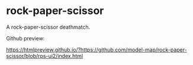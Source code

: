 # rock-paper-scissor
A rock-paper-scissor deathmatch.

Github preview:

https://htmlpreview.github.io/?https://github.com/model-map/rock-paper-scissor/blob/rps-ui2/index.html